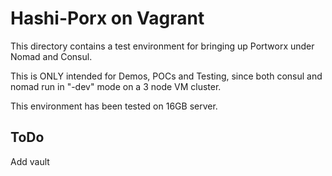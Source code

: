 # Hashi-Porx on Vagrant

This directory contains a test environment for bringing up Portworx
under Nomad and Consul.

This is ONLY intended for Demos, POCs and Testing, 
since both consul and nomad run in "-dev" mode on a 3 node VM cluster.

This environment has been tested on 16GB server.

## ToDo
Add vault


